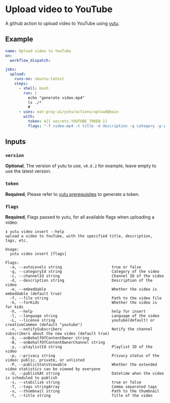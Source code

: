 # Upload video to YouTube

A github action to upload video to YouTube using [yutu](https://eat-pray-ai/yutu).

## Example

```yaml
name: Upload video to YouTube
on:
  workflow_dispatch:

jobs:
  upload:
    runs-on: ubuntu-latest
    steps:
      - shell: bash
        run: |
          echo "generate video.mp4"
          ls ./*
          #
      - uses: eat-pray-ai/yutu/actions/upload@main
        with:
          token: ${{ secrets.YOUTUBE_TOKEN }}
          flags: "-f video.mp4 -t title -d description -g category -p public"
```
## Inputs

### `version`

**Optional**, The version of yutu to use, `v0.8.2` for example, leave empty to use the latest version.

### `token`

**Required**, Please refer to [yutu prerequisites](https://github.com/eat-pray-ai/yutu?tab=readme-ov-file#prerequisites) to generate a token.

### `flags`

**Required**, Flags passed to yutu, for all available flags when uploading a video:

```shell
❯ yutu video insert --help
upload a video to YouTube, with the specified title, description, tags, etc.

Usage:
  yutu video insert [flags]

Flags:
  -a, --autoLevels string                      true or false
  -g, --categoryId string                      Category of the video
  -c, --channelId string                       Channel ID of the video
  -d, --description string                     Description of the video
  -e, --embeddable                             Whether the video is embeddable (default true)
  -f, --file string                            Path to the video file
  -k, --forKids                                Whether the video is for kids
  -h, --help                                   help for insert
  -l, --language string                        Language of the video
  -L, --license string                         youtube(default) or creativeCommon (default "youtube")
  -n, --notifySubscribers                      Notify the channel subscribers about the new video (default true)
  -b, --onBehalfOfContentOwner string
  -B, --onBehalfOfContentOwnerChannel string
  -y, --playlistId string                      Playlist ID of the video
  -p, --privacy string                         Privacy status of the video: public, private, or unlisted
  -P, --publicStatsViewable                    Whether the extended video statistics can be viewed by everyone
  -U, --publishAt string                       Datetime when the video is scheduled to publish
  -s, --stabilize string                       true or false
  -T, --tags stringArray                       Comma separated tags
  -u, --thumbnail string                       Path to the thumbnail
  -t, --title string                           Title of the video
```
